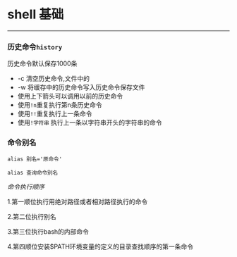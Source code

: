 # shell 基础
---

### 历史命令`history`
历史命令默认保存1000条

+ -c 清空历史命令,文件中的
+ -w 将缓存中的历史命令写入历史命令保存文件
+ 使用上下箭头可以调用以前的历史命令
+ 使用`!n`重复执行第n条历史命令 
+ 使用`!!`重复执行上一条命令
+ 使用`!字符串` 执行上一条以字符串开头的字符串的命令 

### 命令别名 
`alias 别名='原命令'` 

`alias 查询命令别名` 

*命令执行顺序*
 
 1.第一顺位执行用绝对路径或者相对路径执行的命令
 
 2.第二位执行别名
 
 3.第三位执行bash的内部命令
 
 4.第四顺位安装$PATH环境变量的定义的目录查找顺序的第一条命令
 
 
 




